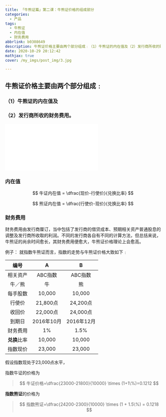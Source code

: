 ```yaml
---
title: 「牛熊证篇」第二课：牛熊证价格的组成部分
categories:
  - 产品
tags:
  - 牛熊证
  - 内在值
  - 财务费用
abbrlink: b0308649
description: 牛熊证价格主要由两个部分组成﹕（1）牛熊证的内在值及（2）发行商所收的财务费用。
date: 2020-10-29 20:12:42
mathjax: true
cover: /my_imgs/post_img/3.jpg

---
```



## 牛熊证价格主要由两个部分组成﹕
### （1）牛熊证的内在值及
### （2）发行商所收的财务费用。

<!-- more -->

<div class="bilibili">
  <iframe src="//player.bilibili.com/player.html?aid=885328939&bvid=BV1YK4y1j7qM&cid=256491368&page=1" scrolling="no" border="0" frameborder="no" framespacing="0" allowfullscreen="true"> </iframe>
</div>





### 内在值

$$
牛证内在值 = \dfrac{现价-行使价}{兑换比率}
$$

$$
熊证内在值 = \dfrac{行使价-现价}{兑换比率}
$$



### 财务费用

财务费用由发行商厘订，当中包括了发行商的借贷成本、预期相关资产普通股息的调整及发行商所收取的利润。不同的发行商各自有不同的计算方法，但总括来说，牛熊证的尚余时间愈长，其财务费用便愈大，牛熊证价格理论上会愈高。

例子：
就指数牛熊证而言，指数的走势与牛熊证价格大致如下﹕

|     编号     |   **A**    |   **B**    |
| :----------: | :--------: | :--------: |
|   相关资产   |  ABC指数   |  ABC指数   |
|    牛／熊    |     牛     |     熊     |
|   每手股数   |   10,000   |   10,000   |
|    行使价    |  21,800点  |  24,200点  |
|    收回价    |  22,000点  |  24,000点  |
|    到期日    | 2016年10月 | 2016年12月 |
|   财务费用   |     1%     |    1.5%    |
| **兑换**比率 |   10,000   |   10,000   |
|   指数现价   |   23,000   |   23,000   |

 

假设指数现处于23,000点水平，

指数牛证的价格为
> $$
牛证价格=\dfrac{23000-21800}{10000} \times (1+1\%)=0.1212
$$
 

**指数熊证**的价格为
> $$
指数熊证=\dfrac{24200-2300}{10000} \times (1 + 1.5\%) = 0.1218
$$
